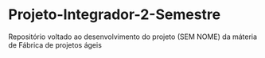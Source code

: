 # Projeto-Integrador-2-Semestre
Repositório voltado ao desenvolvimento do projeto (SEM NOME) da máteria de Fábrica de projetos ágeis
